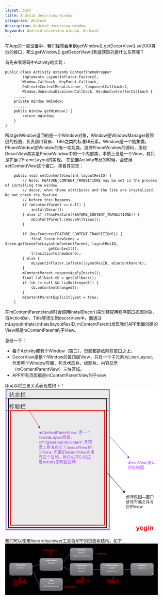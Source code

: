 ```yaml
---
layout: post
title: Android decorview window
categories: Android
description: Android decorview window
keywords: Android decorview window, Android
---
```


在App的一些设置中，我们经常会用到getWindow().getDecorView().setXXX类似的接口，那么getWindow().getDecorView()到底获取的是什么东西呢？

首先来看源码中Activity的实现：
```
public class Activity extends ContextThemeWrapper
        implements LayoutInflater.Factory2,
        Window.Callback, KeyEvent.Callback,
        OnCreateContextMenuListener, ComponentCallbacks2,
        Window.OnWindowDismissedCallback, WindowControllerCallback {
    ......
    private Window mWindow; 
    ......
    public Window getWindow() {
        return mWindow;
    }
}
```
所以getWindow返回的是一个Window对象，Window是WindowManager最顶层的视图，负责窗口背景、Title之类的标准UI元素。Window是一个抽象类，PhoneWindow是Window的唯一实现类。追溯PhoneWindow的源码，发现DecorView其实是PhoneWindow中的一个内部类，本质上也是一个View，其只是扩展了FrameLayout的实现。
在设置Activity布局的时候，会使用setContentView这个接口，来看其实现：
```
    public void setContentView(int layoutResID) {
        // Note: FEATURE_CONTENT_TRANSITIONS may be set in the process of installing the window
        // decor, when theme attributes and the like are crystalized. Do not check the feature
        // before this happens.
        if (mContentParent == null) {
            installDecor();
        } else if (!hasFeature(FEATURE_CONTENT_TRANSITIONS)) {
            mContentParent.removeAllViews();
        }

        if (hasFeature(FEATURE_CONTENT_TRANSITIONS)) {
            final Scene newScene = Scene.getSceneForLayout(mContentParent, layoutResID,
                    getContext());
            transitionTo(newScene);
        } else {
            mLayoutInflater.inflate(layoutResID, mContentParent);
        }
        mContentParent.requestApplyInsets();
        final Callback cb = getCallback();
        if (cb != null && !isDestroyed()) {
            cb.onContentChanged();
        }
        mContentParentExplicitlySet = true;
    }
```

在mContentParent为null时会调用installDecor()来创建应用程序窗口视图对象，将ActionBar、Title等添加到decorView中，而通过mLayoutInflater.inflate(layoutResID, mContentParent)发现我们APP里面创建的View都是mContentParent的子View。

总结一下：
- 每个Activity都有个Window（窗口），页面都是依附在窗口之上。
- DecorView是整个Window的最顶层View，只有一个子元素为LinerLayout，代表整个WIndow界面，包含状态栏、标题栏、内容显示（mContentParentView）三块区域。
- APP所有页面都是mContentParentView的子view

即可以将三者关系表现成如下：
![](/images/posts/android/android_decorview.png)

我们可以使用hierarchyviewer工具将APP的页面树结构，如下：
![](/images/posts/android/android_decorview2.png)
